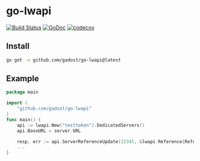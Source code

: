 # go-lwapi

[![Build Status](https://travis-ci.org/gadost/go-lwapi.svg?branch=main)](https://travis-ci.org/gadost/go-lwapi) [![GoDoc](https://godoc.org/github.com/gadost/go-lwapi?status.svg)](https://godoc.org/github.com/gadost/go-lwapi)   [![codecov](https://codecov.io/gh/gadost/go-lwapi/branch/main/graph/badge.svg)](https://codecov.io/gh/gadost/go-lwapi)

## Install

```sh
go get -u github.com/gadost/go-lwapi@latest
```

## Example

```go
package main 

import (
    "github.com/gadost/go-lwapi"
)
func main() {
    api := lwapi.New("testtoken").DedicatedServers()
    api.BaseURL = server.URL

    resp, err := api.ServerReferenceUpdate(12345, &lwapi.Reference{Reference: "test-server"})
    ...
}
```
